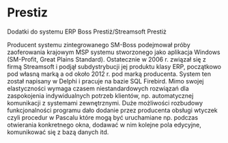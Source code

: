 # Prestiz
Dodatki do systemu ERP Boss Prestiż/Streamsoft Prestiż

Producent systemu zintegrowanego SM-Boss podejmował próby zaoferowania krajowym MSP systemu stworzonego jako aplikacja Windows 
(SM-Profit, Great Plains Standard). Ostatecznie w 2006 r. związał się z firmą Streamsoft i podjął subdystrybucji jej produktu
klasy ERP, początkowo pod własną marką a od około 2012 r. pod marką producenta.
System ten został napisany w Delphi i pracuje na bazie SQL Firebird. Mimo swojej elastyczności wymaga czasem niestandardowych rozwiązań 
dla zaspokojenia indywidualnych potrzeb klientów, np. automatycznej komunikacji z systemami zewnętrznymi. 
Duże możliwości rozbudowy funkcjonalności programu dało dodanie przez producenta obsługi wtyczek czyli procedur w Pascalu które mogą być 
uruchamiane np. podczas otwierania konkretnego okna, dodawać w nim kolejne pola edycyjne, komunikować się z bazą danych itd.
